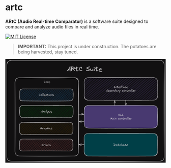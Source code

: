 # artc
**ARtC (Audio Real-time Comparator)** is a software suite designed to compare and analyze audio files in real time.

[![MIT License](https://img.shields.io/badge/License-MIT-green.svg)](https://choosealicense.com/licenses/mit/)

> **IMPORTANT:** This project is under construction. The potatoes are being harvested, stay tuned.

![ARtC schema](resources/images/ARtC_schema.png)
